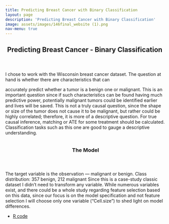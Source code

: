```yaml
---
title: Predicting Breast Cancer with Binary Classification 
layout: page
description: 'Predicting Breast Cancer with Binary Classification'
image: assets/images/146final_website (1).png 
nav-menu: true
---
```


<!-- Main -->
<div id="main">

<!-- One -->
<section id="one">
	<div class="inner">
		<header class="major">
			<h2>Predicting Breast Cancer - Binary Classification </h2>
		</header>
		<p>I chose to work with the Wisconsin breast cancer dataset. The question at hand is whether there are characteristics that can

accurately predict whether a tumor is a benign one or malignant. This is an important question since if such characteristics can be found having much predictive power, potentially malignant tumors could be identified earlier and lives will be saved. This is not a truly causal question, since the shape or size of the tumor does not cause it to be malignant, but rather could be highly correlated; therefore, it is more of a descriptive question. For true causal inference, matching or ATE for some treatment should be calculated. Classification tasks such as this one are good to gauge a descriptive understanding.

</p>
	</div>
</section>

<!-- Two -->
<section id="two" class="spotlights">
	<section>
		<a href="generic.html" class="image">
			<img src="{% link assets/images/Screen Shot 2018-02-24 at 21.20.53.png %}" alt="" 
			data-position="center center" />
		</a>
		<div class="content">
			<div class="inner">
				<header class="major">
					<h3>The Model</h3>
				</header>
				<p>
                The target variable is the observation — malignant or benign. Class distribution: 357 benign, 212 malignant
                Since this is a case-study classic dataset I didn’t need to transform any variable. While numerous variables exist, and there could be a whole study regarding feature selection based on this data, since our focus is on the model specification and not feature selection I will choose only one variable (“Cell.size”) to shed light on model differences.
                </p>
				<ul class="actions">
					<li><a href="http://rpubs.com/oba2311/binary-classification-breast-cancer" class="button">R code</a></li>
				</ul>
			</div>
		</div>
	</section>
</section>
